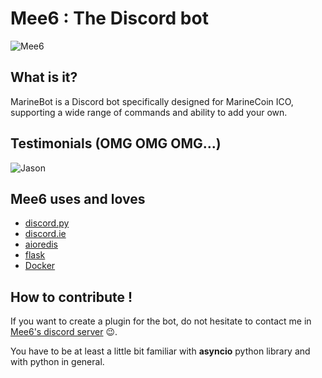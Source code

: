 # Mee6 : The Discord bot
![Mee6](http://mee6.xyz/static/img/meeseeks.png)

## What is it?
MarineBot is a Discord bot specifically designed for MarineCoin ICO, supporting a wide range of commands and ability to add your own.

## Testimonials (OMG OMG OMG...)
![Jason](http://i.imgur.com/sXXQy61.png)

## Mee6 uses and loves

- [discord.py](https://github.com/Rapptz/discord.py)
- [discord.ie](https://github.com/qeled/discordie)
- [aioredis](https://github.com/aio-libs/aioredis)
- [flask](http://flask.pocoo.org)
- [Docker](https://www.docker.com/)

## How to contribute !

If you want to create a plugin for the bot, do not hesitate to contact me in 
[Mee6's discord server](https://discord.gg/mee6) :wink:.

You have to be at least a little bit familiar with **asyncio** python library 
and with python in general.
